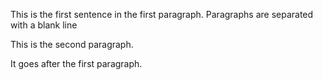 This is the first sentence in the first paragraph. Paragraphs are separated with a blank line 

This is the second paragraph.

It goes after the first paragraph. 
